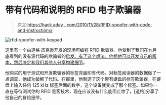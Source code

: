 # 带有代码和说明的 RFID 电子欺骗器

> 原文:[https://hack aday . com/2010/11/28/RFID-spoofer-with-code-and-instructions/](https://hackaday.com/2010/11/28/rfid-spoofer-with-code-and-instructions/)

![](../Images/26eb2967f05170e146ebd61dc00ed914.png "rfid-spoofer-with-keypad")

这里有一个由道格·杰克逊开发的现场可编程 RFID 欺骗器。他受到了我们在九月底看到的没有源代码的欺骗者的[启发。有了这个想法，他想他可以开发自己的版本，然后](http://hackaday.com/2010/09/25/rfid-readers-writers-and-spoofers/)[决定和我们其他人分享构建细节](http://www.instructables.com/id/A-Universal-RFID-Key)。

他购买的用于测试和开发欺骗器的标签背面印有代码。对标签阅读器的数据做了一点调查，他成功破解了代码。在那里，他制造了这个带有键盘的标签欺骗器，在键盘上输入任何 125 kHz 标签后面的数字，这个设备就变成了那个标签。如果你一直在等待测试你的 RFID 黑客技术，现在应该没有什么能阻止你了，[道格]分享了他自己的冒险细节。